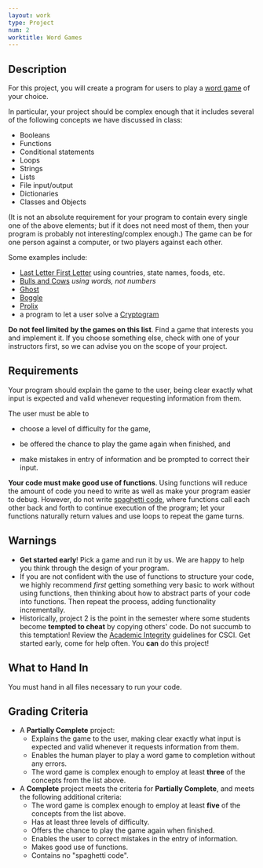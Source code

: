 ```yaml
---
layout: work
type: Project
num: 2
worktitle: Word Games
---
```


## Description

For this project, you will create a program for users to play a [word
game](http://en.wikipedia.org/wiki/Word_game) of your choice.

In particular, your project should be complex enough that it includes
several of the following concepts we have discussed in class:

*   Booleans
*   Functions
*   Conditional statements
*   Loops
*   Strings
*   Lists
*   File input/output
*   Dictionaries
*   Classes and Objects

(It is not an absolute requirement for your program to contain every
single one of the above elements; but if it does not need most of them,
then your program is probably not interesting/complex enough.) The game
can be for one person against a computer, or two players against each
other.

Some examples include:

*   [Last Letter First
    Letter](http://www.greatschools.org/students/activities/slideshows/2812-family-word-games.gs?page=3)
    using countries, state names, foods, etc.
*   [Bulls and Cows](http://en.wikipedia.org/wiki/Bulls_and_cows) *using words, not numbers*
*   [Ghost](http://en.wikipedia.org/wiki/Ghost_%28game%29)
*   [Boggle](http://en.wikipedia.org/wiki/Boggle)
*   [Prolix](http://boardgamegeek.com/boardgame/39635/prolix)
*   a program to let a user solve a
    [Cryptogram](http://en.wikipedia.org/wiki/Cryptogram)

**Do not feel limited by the games on this list**. Find a game that
interests you and implement it. If you choose something else, check with
one of your instructors first, so we can advise you on the scope of your project.

## Requirements

Your program should explain the game to the user, being clear exactly
what input is expected and valid whenever requesting information from
them.

The user must be able to

* choose a level of difficulty for the game,

* be offered the chance to play the game again when finished, and

* make mistakes in entry of information and be prompted to correct their
input.

**Your code must make good use of functions**. Using functions will reduce
the amount of code you need to write as well as make your program easier
to debug. However, do not write [spaghetti
code](http://en.wikipedia.org/wiki/Spaghetti_code), where functions call
each other back and forth to continue execution of the program; let your
functions naturally return values and use loops to repeat the game
turns.

## Warnings

*   **Get started early**! Pick a game and run it by us. We are happy to
    help you think through the design of your program.
*   If you are not confident with the use of functions to structure your
    code, we highly recommend *first* getting something very basic to
    work without using functions, then thinking about how to abstract
    parts of your code into functions. Then repeat the process, adding
    functionality incrementally.
*   Historically, project 2 is the point in the semester where some
    students become **tempted to cheat** by copying others' code. Do
    not succumb to this temptation! Review the [Academic
    Integrity](http://ozark.hendrix.edu/~yorgey/ac-integrity-policy.html)
    guidelines for CSCI. Get started early, come for help often.  You
    **can** do this project!

## What to Hand In

You must hand in all files necessary to run your code.


## Grading Criteria
* A **Partially Complete** project:
  * Explains the game to the user, making clear exactly what input
    is expected and valid whenever it requests information from them.
  * Enables the human player to play a word game to completion without any errors.
  * The word game is complex enough to employ at least **three** of the concepts from the list above.
* A **Complete** project meets the criteria for **Partially Complete**, and meets the following additional criteria:
  * The word game is complex enough to employ at least **five** of the concepts from the list above.
  * Has at least three levels of difficulty.
  * Offers the chance to play the game again when finished.
  * Enables the user to correct mistakes in the entry of information.
  * Makes good use of functions.
  * Contains no "spaghetti code".